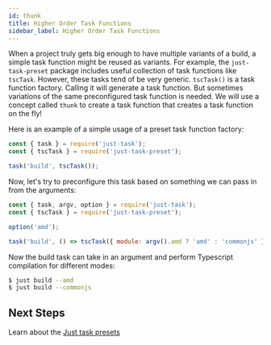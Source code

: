```yaml
---
id: thunk
title: Higher Order Task Functions
sidebar_label: Higher Order Task Functions
---
```


When a project truly gets big enough to have multiple variants of a build, a simple task function might be reused as variants. For example, the `just-task-preset` package includes useful collection of task functions like `tscTask`. However, these tasks tend of be very generic. `tscTask()` is a task function factory. Calling it will generate a task function. But sometimes variations of the same preconfigured task function is needed. We will use a concept called `thunk` to create a task function that creates a task function on the fly!

Here is an example of a simple usage of a preset task function factory:

```js
const { task } = require('just-task');
const { tscTask } = require('just-task-preset');

task('build', tscTask());
```

Now, let's try to preconfigure this task based on something we can pass in from the arguments:

```js
const { task, argv, option } = require('just-task');
const { tscTask } = require('just-task-preset');

option('amd');

task('build', () => tscTask({ module: argv().amd ? 'amd' : 'commonjs' }));
```

Now the build task can take in an argument and perform Typescript compilation for different modes:

```sh
$ just build --amd
$ just build --commonjs
```

## Next Steps

Learn about the [Just task presets](presets.md)
